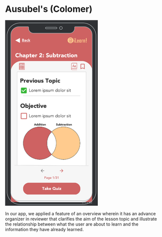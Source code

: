 # Ausubel's (Colomer)

<img src="../Images/overview.png" width="300" height="600"/>


In our app, we applied a feature of an overview wherein it has an advance organizer in reviewer that clarifies the aim of the lesson topic and illustrate the relationship between what the user are about to learn and the information they have already learned.
